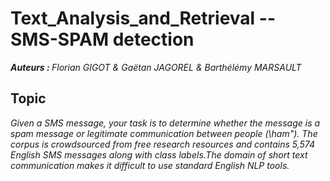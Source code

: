 <h1>Text_Analysis_and_Retrieval --  SMS-SPAM detection</h1>
<p><em> <strong>Auteurs : </strong>Florian GIGOT & Gaëtan JAGOREL &  Barthélémy MARSAULT</em></p>
<h2> Topic </h2>
<p><em>
Given a SMS message, your task is to determine whether the message is a spam message or legitimate communication between people (\ham"). The corpus is crowdsourced from free research resources and contains 5,574 English SMS messages along with class labels.The domain of short text communication makes it difficult to use standard English NLP
tools.

</em></p>
